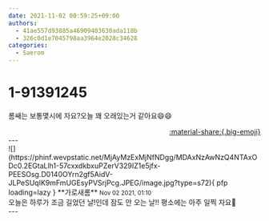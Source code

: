 ```yaml
---
date: 2021-11-02 00:59:25+09:00
authors:
  - 41ae557d93885a46909403630ada118b
  - 326c0d1e7045798aa3964e2028c34628
categories:
  - Saerom
---
```


# 1-91391245

<div class="post-container" markdown="1">
<div class="content-container md-sidebar__scrollwrap" markdown="1">

롬쌔는 보통몇시에 자요?오늘 꽤 오래있는거 같아요😄😄

</div>
</div>

<div style="text-align: right;" markdown="1">
<a href="https://weverse.io/fromis9/fanpost/1-91391245" style="text-align: right;">:material-share:{.big-emoji}</a>
</div>
---

<div class="comments-container md-sidebar__scrollwrap" markdown="1">
<div class="comment" markdown="1">
<div class='id-container' markdown="1">
![](https://phinf.wevpstatic.net/MjAyMzExMjNfNDgg/MDAxNzAwNzQ4NTAxODc0.2EGtaLlh1-57cxxdkbxuPZerV329IZ1e5jfx-PEESOsg.D0140OYrn2gf5AidV-JLPeSUqIK9mFmUGEsyPVSrjPcg.JPEG/image.jpg?type=s72){ pfp loading=lazy }
**<span class="artist">가로새롬</span>** <small>Nov 02 2021, 01:10</small><br>
</div>
<div class='comment-body' markdown="1">
오늘은 하루가 조금 길었던 날!인데 잠도 안 오는 날!! 평소에는 아주 일찍 자요🤪
</div>
</div>
</div>
---
